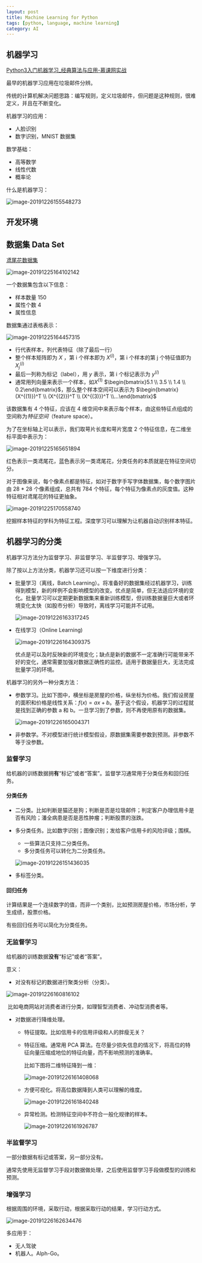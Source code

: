 ```yaml
---
layout: post
title: Machine Learning for Python
tags: [python, language, machine learning]
category: AI
---
```


## 机器学习

[Python3入门机器学习_经典算法与应用-慕课网实战](https://coding.imooc.com/class/169.html#Anchor)

最早的机器学习应用在垃圾邮件分辨。

传统的计算机解决问题思路：编写规则，定义垃圾邮件，但问题是这种规则，很难定义，并且在不断变化。

机器学习的应用：

- 人脸识别
- 数字识别，MNIST 数据集

数学基础：

- 高等数学
- 线性代数
- 概率论

什么是机器学习：

![image-20191226155548273](../resources/images/image-20191226155548273.png)

## 开发环境



## 数据集 Data Set

[鸢尾花数据集](https://en.wikipedia.org/wiki/Iris_flower_data_set)

![image-20191225164102142](../resources/images/image-20191225164102142.png)

一个数据集包含以下信息：

- 样本数量 150
- 属性个数 4
- 属性信息

数据集通过表格表示：

![image-20191225164457315](../resources/images/image-20191225164457315.png)

- 行代表样本，列代表特征（除了最后一行）
- 整个样本矩阵即为 $X$ ，第 i 个样本即为 $X^{(i)}$，第 i 个样本的第 j 个特征值即为 $X^{(i)}_j$
- 最后一列称为标记（label），用 $y$ 表示，第 i 个标记表示为 $y^{(i)}$
- 通常用列向量来表示一个样本，如$X^{(1)}$ $\begin{bmatrix}5.1 \\ 3.5 \\ 1.4 \\ 0.2\end{bmatrix}$，那么整个样本空间可以表示为 $\begin{bmatrix}(X^{(1)})^T \\ (X^{(2)})^T \\ (X^{(3)})^T \\...\end{bmatrix}$



该数据集有 4 个特征，应该在 4  维空间中来表示每个样本，由这些特征点组成的空间称为*特征空间*（feature space）。

为了在坐标轴上可以表示，我们取萼片长度和萼片宽度 2 个特征信息，在二维坐标平面中表示为：

![image-20191225165651894](../resources/images/image-20191225165651894.png)

红色表示一类鸢尾花，蓝色表示另一类鸢尾花，分类任务的本质就是在特征空间切分。



对于图像来说，每个像素点都是特征，如对于数字手写字体数据集，每个数字图片由 28 * 28 个像素组成，总共有  784 个特征，每个特征为像素点的灰度值。这种特征相对鸢尾花的特征更抽象。

![image-20191225170558740](../resources/images/image-20191225170558740.png)

挖掘样本特征的学科为特征工程。深度学习可以理解为让机器自动识别样本特征。

## 机器学习的分类

机器学习方法分为监督学习、非监督学习、半监督学习、增强学习。

除了按以上方法分类，机器学习还可以按一下维度进行分类：

- 批量学习（离线，Batch Learning）。将准备好的数据集经过机器学习，训练得到模型，新的样例不会影响模型的改变。优点是简单，但无法适应环境的变化。批量学习可以定期更新数据集来重新训练模型，但训练数据量巨大或者环境变化太快（如股市分析）导致时，离线学习可能并不试用。

  ![image-20191226163317245](../resources/images/image-20191226163317245.png)

- 在线学习（Online Learning)

  ![image-20191226164309375](../resources/images/image-20191226164309375.png)

  优点是可以及时反映新的环境变化；缺点是新的数据不一定准确行可能带来不好的变化，通常需要加强对数据正确性的监控。适用于数据量巨大，无法完成批量学习的环境。

机器学习的另外一种分类方法：

- 参数学习。比如下图中，横坐标是房屋的价格，纵坐标为价格。我们假设房屋的面积和价格是线性关系：$f(x)=ax+b$。基于这个假设，机器学习的过程就是找到正确的参数 a 和 b。一旦学习到了参数，则不再使用原有的数据集。

  ![image-20191226165004371](../resources/images/image-20191226165004371.png)

- 非参数学。不对模型进行统计模型假设，原数据集需要参数到预测。非参数不等于没参数。

### 监督学习

给机器的训练数据拥**有**“标记”或者“答案”。监督学习通常用于分类任务和回归任务。

#### 分类任务

- 二分类。比如判断是猫还是狗；判断是否是垃圾邮件；判定客户办理信用卡是否有风险；潘全病患是否是恶性肿瘤；判断股票的涨跌。

- 多分类任务。比如数字识别；图像识别；发给客户信用卡的风险评级；围棋。

  - 一些算法只支持二分类任务。
  - 多分类任务可以转化为二分类任务。

  ![image-20191226151436035](../resources/images/image-20191226151436035.png)

- 多标签分类。

#### 回归任务

计算结果是一个连续数字的值，而非一个类别，比如预测房屋价格，市场分析，学生成绩，股票价格。

有些回归任务可以简化为分类任务。

### 无监督学习

给机器的训练数据**没有**“标记”或者“答案”。

意义：

- 对没有标记的数据进行聚类分析（分类）。

![image-20191226160816102](../resources/images/image-20191226160816102.png)

​	比如电商网站对消费者进行分类，如理智型消费者、冲动型消费者等。

- 对数据进行降维处理。

  - 特征提取。比如信用卡的信用评级和人的胖瘦无关？

  - 特征压缩。通常用 PCA 算法。在尽量少损失信息的情况下，将高位的特征向量压缩成地位的特征向量，而不影响预测的准确率。

    比如下图将二维特征降到一维：

    ![image-20191226161408068](../resources/images/image-20191226161408068.png)

  - 方便可视化。将高位数据降到人类可以理解的维度。

    ![image-20191226161840248](../resources/images/image-20191226161840248.png)

  - 异常检测。检测特征空间中不符合一般化规律的样本。

    ![image-20191226161926787](../resources/images/image-20191226161926787.png)

### 半监督学习

一部分数据有标记或答案，另一部分没有。

通常先使用无监督学习手段对数据做处理，之后使用监督学习手段做模型的训练和预测。

### 增强学习

根据周围的环境，采取行动，根据采取行动的结果，学习行动方式。

![image-20191226162634476](../resources/images/image-20191226162634476.png)

多应用于：

- 无人驾驶
- 机器人。Alph-Go。